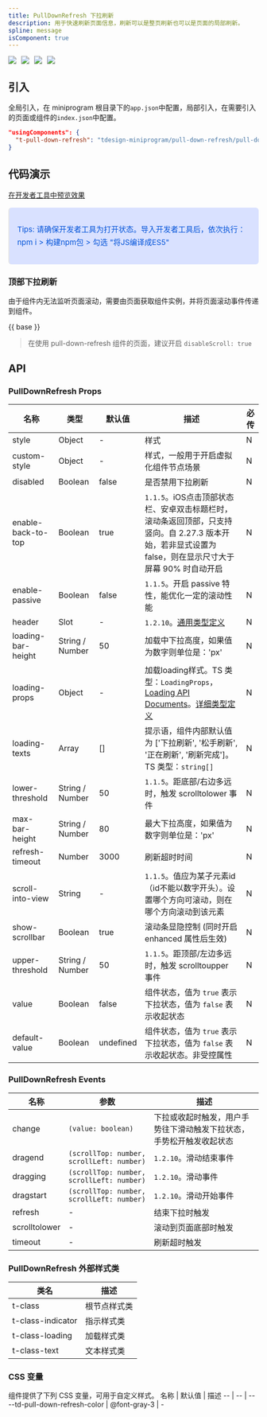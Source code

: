 ```yaml
---
title: PullDownRefresh 下拉刷新
description: 用于快速刷新页面信息，刷新可以是整页刷新也可以是页面的局部刷新。
spline: message
isComponent: true
---
```


<span class="coverages-badge" style="margin-right: 10px"><img src="https://img.shields.io/badge/coverages%3A%20lines-96%25-blue" /></span><span class="coverages-badge" style="margin-right: 10px"><img src="https://img.shields.io/badge/coverages%3A%20functions-81%25-blue" /></span><span class="coverages-badge" style="margin-right: 10px"><img src="https://img.shields.io/badge/coverages%3A%20statements-94%25-blue" /></span><span class="coverages-badge" style="margin-right: 10px"><img src="https://img.shields.io/badge/coverages%3A%20branches-81%25-blue" /></span>

## 引入

全局引入，在 miniprogram 根目录下的`app.json`中配置，局部引入，在需要引入的页面或组件的`index.json`中配置。

```json
"usingComponents": {
  "t-pull-down-refresh": "tdesign-miniprogram/pull-down-refresh/pull-down-refresh"
}
```

## 代码演示

<a href="https://developers.weixin.qq.com/s/HH8v1imF7iSf" title="在开发者工具中预览效果" target="_blank" rel="noopener noreferrer"> 在开发者工具中预览效果 </a>

<blockquote style="background-color: #d9e1ff; font-size: 15px; line-height: 26px;margin: 16px 0 0;padding: 16px; border-radius: 6px; color: #0052d9" >
<p>Tips: 请确保开发者工具为打开状态。导入开发者工具后，依次执行：npm i > 构建npm包 > 勾选 "将JS编译成ES5"</p>
</blockquote>

### 顶部下拉刷新

由于组件内无法监听页面滚动，需要由页面获取组件实例，并将页面滚动事件传递到组件。

{{ base }}

> 在使用 pull-down-refresh 组件的页面，建议开启 `disableScroll: true`

## API

### PullDownRefresh Props

名称 | 类型 | 默认值 | 描述 | 必传
-- | -- | -- | -- | --
style | Object | - | 样式 | N
custom-style | Object | - | 样式，一般用于开启虚拟化组件节点场景 | N
disabled | Boolean | false | 是否禁用下拉刷新 | N
enable-back-to-top | Boolean | true | `1.1.5`。iOS点击顶部状态栏、安卓双击标题栏时，滚动条返回顶部，只支持竖向。自 2.27.3 版本开始，若非显式设置为 false，则在显示尺寸大于屏幕 90% 时自动开启 | N
enable-passive | Boolean | false | `1.1.5`。开启 passive 特性，能优化一定的滚动性能 | N
header | Slot | - | `1.2.10`。[通用类型定义](https://github.com/Tencent/tdesign-miniprogram/blob/develop/src/common/common.ts) | N
loading-bar-height | String / Number | 50 | 加载中下拉高度，如果值为数字则单位是：'px' | N
loading-props | Object | - | 加载loading样式。TS 类型：`LoadingProps`，[Loading API Documents](./loading?tab=api)。[详细类型定义](https://github.com/Tencent/tdesign-miniprogram/tree/develop/src/pull-down-refresh/type.ts) | N
loading-texts | Array | [] | 提示语，组件内部默认值为 ['下拉刷新', '松手刷新', '正在刷新', '刷新完成']。TS 类型：`string[]` | N
lower-threshold | String / Number | 50 | `1.1.5`。距底部/右边多远时，触发 scrolltolower 事件 | N
max-bar-height | String / Number | 80 | 最大下拉高度，如果值为数字则单位是：'px' | N
refresh-timeout | Number | 3000 | 刷新超时时间 | N
scroll-into-view | String | - | `1.1.5`。值应为某子元素id（id不能以数字开头）。设置哪个方向可滚动，则在哪个方向滚动到该元素 | N
show-scrollbar | Boolean | true | 滚动条显隐控制 (同时开启 enhanced 属性后生效) | N
upper-threshold | String / Number | 50 | `1.1.5`。距顶部/左边多远时，触发 scrolltoupper 事件 | N
value | Boolean | false | 组件状态，值为 `true` 表示下拉状态，值为 `false` 表示收起状态 | N
default-value | Boolean | undefined | 组件状态，值为 `true` 表示下拉状态，值为 `false` 表示收起状态。非受控属性 | N

### PullDownRefresh Events

名称 | 参数 | 描述
-- | -- | --
change | `(value: boolean)` | 下拉或收起时触发，用户手势往下滑动触发下拉状态，手势松开触发收起状态
dragend | `(scrollTop: number, scrollLeft: number)` | `1.2.10`。滑动结束事件
dragging | `(scrollTop: number, scrollLeft: number)` | `1.2.10`。滑动事件
dragstart | `(scrollTop: number, scrollLeft: number)` | `1.2.10`。滑动开始事件
refresh | \- | 结束下拉时触发
scrolltolower | \- | 滚动到页面底部时触发
timeout | \- | 刷新超时触发

### PullDownRefresh 外部样式类

类名 | 描述
-- | --
t-class | 根节点样式类
t-class-indicator | 指示样式类
t-class-loading | 加载样式类
t-class-text | 文本样式类

### CSS 变量

组件提供了下列 CSS 变量，可用于自定义样式。
名称 | 默认值 | 描述
-- | -- | --
--td-pull-down-refresh-color | @font-gray-3 | -